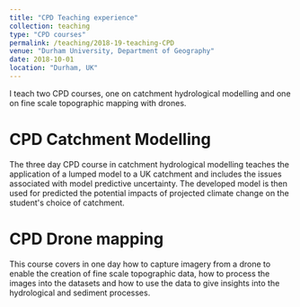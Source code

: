 ```yaml
---
title: "CPD Teaching experience"
collection: teaching
type: "CPD courses"
permalink: /teaching/2018-19-teaching-CPD
venue: "Durham University, Department of Geography"
date: 2018-10-01
location: "Durham, UK"
---
```

I teach two CPD courses, one on catchment hydrological modelling and one on fine scale topographic mapping with drones.

CPD Catchment Modelling
======
The three day CPD course in catchment hydrological modelling teaches the application of a lumped model to a UK catchment and includes the issues associated with model predictive uncertainty. The developed model is then used for predicted the potential impacts of projected climate change on the student's choice of catchment.

CPD Drone mapping
======
This course covers in one day how to capture imagery from a drone to enable the creation of fine scale topographic data, how to process the images into the datasets and how to use the data to give insights into the hydrological and sediment processes.
